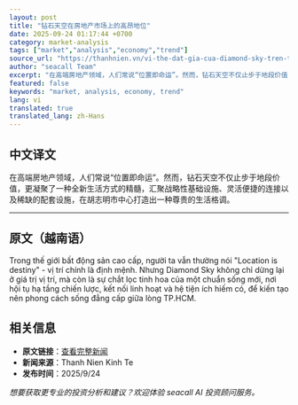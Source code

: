 ```yaml
---
layout: post
title: "钻石天空在房地产市场上的高昂地位"
date: 2025-09-24 01:17:44 +0700
category: market-analysis
tags: ["market","analysis","economy","trend"]
source_url: "https://thanhnien.vn/vi-the-dat-gia-cua-diamond-sky-tren-thi-truong-bat-dong-san-18525092316211166.htm"
author: "seacall Team"
excerpt: "在高端房地产领域，人们常说“位置即命运”。然而，钻石天空不仅止步于地段价值，更凝聚了一种全新生活方式的精髓，汇聚战略性基础设施、灵活便捷的连接以及稀缺的配套设施，在胡志明市中心打造出一种尊贵的生活格调。..."
featured: false
keywords: "market, analysis, economy, trend"
lang: vi
translated: true
translated_lang: zh-Hans
---
```


## 中文译文

在高端房地产领域，人们常说“位置即命运”。然而，钻石天空不仅止步于地段价值，更凝聚了一种全新生活方式的精髓，汇聚战略性基础设施、灵活便捷的连接以及稀缺的配套设施，在胡志明市中心打造出一种尊贵的生活格调。

---

## 原文（越南语）

Trong thế giới bất động sản cao cấp, người ta vẫn thường n&oacute;i "Location is destiny" - vị tr&iacute; ch&iacute;nh l&agrave; định mệnh. Nhưng Diamond Sky kh&ocirc;ng chỉ dừng lại ở gi&aacute; trị vị tr&iacute;, m&agrave; c&ograve;n l&agrave; sự chắt lọc tinh hoa của một chuẩn sống mới, nơi hội tụ hạ tầng chiến lược, kết nối linh hoạt v&agrave; hệ tiện &iacute;ch hiếm c&oacute;, để kiến tạo n&ecirc;n phong c&aacute;ch sống đẳng cấp giữa l&ograve;ng TP.HCM.

## 相关信息

- **原文链接**：[查看完整新闻](https://thanhnien.vn/vi-the-dat-gia-cua-diamond-sky-tren-thi-truong-bat-dong-san-18525092316211166.htm)
- **新闻来源**：Thanh Nien Kinh Te
- **发布时间**：2025/9/24

*想要获取更专业的投资分析和建议？欢迎体验 seacall AI 投资顾问服务。*